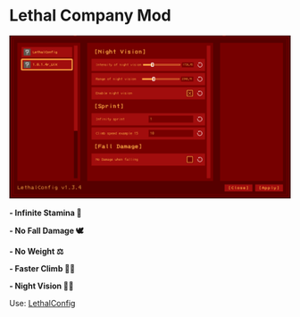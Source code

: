 # Lethal Company Mod

![Letha Company](https://github.com/NoNFake/ModLethalCompany/blob/master/Lethal%20Company.png)

**- Infinite Stamina    🔄**

**- No Fall Damage      🕊️**

**- No Weight           ⚖️**

**- Faster Climb        🧗‍♂️**

**- Night Vision        🌙👀**

Use:
[LethalConfig](https://github.com/AinaVT/LethalConfig)
